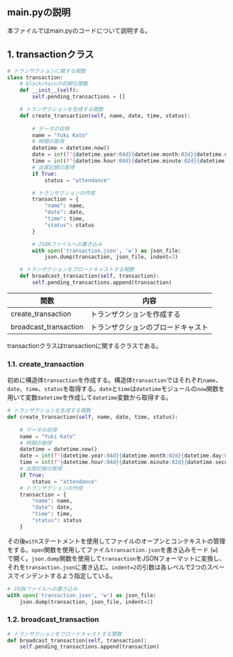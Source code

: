 ## main.pyの説明

本ファイルではmain.pyのコードについて説明する。

## 1. transactionクラス

```py
# トランザクションに関する関数
class transaction:
    # blockchainの初期化関数
    def __init__(self):
        self.pending_transactions = []

    # トランザクションを生成する関数
    def create_transaction(self, name, date, time, status):
        
        # データの収得
        name = "Yuki Kato"
        # 時間の取得
        datetime = datetime.now()
        date = int(f"{datetime.year:04d}{datetime.month:02d}{datetime.day:02d}")
        time = int(f"{datetime.hour:04d}{datetime.minute:02d}{datetime.second:02d}")
        # 出席記録の取得
        if True:
            status = "attendance"

        # トランザクションの作成
        transaction = {
            "name": name,
            "date": date,
            "time": time,
            "status": status
        }

        # JSONファイルへの書き込み
        with open('transaction.json', 'w') as json_file:
            json.dump(transaction, json_file, indent=2)

    # トランザクションをブロードキャストする関数
    def broadcast_transaction(self, transaction):
        self.pending_transactions.append(transaction)
```

| 関数                    | 内容                        |
|------------------------|----------------------------|
| create_transaction     | トランザクションを作成する       |
| broadcast_transaction  | トランザクションのブロードキャスト |

transactionクラスはtransactionに関するクラスである。

### 1.1. create_transaction

初めに構造体`transaction`を作成する。構造体`transaction`ではそれぞれ`name`、`date`、`time`、`status`を取得する。`date`と`time`は`datetime`モジュールの`now`関数を用いて変数`datetime`を作成して`datetime`変数から取得する。

```py
# トランザクションを生成する関数
def create_transaction(self, name, date, time, status):
    
    # データの収得
    name = "Yuki Kato"
    # 時間の取得
    datetime = datetime.now()
    date = int(f"{datetime.year:04d}{datetime.month:02d}{datetime.day:02d}")
    time = int(f"{datetime.hour:04d}{datetime.minute:02d}{datetime.second:02d}")
    # 出席記録の取得
    if True:
        status = "attendance"
    # トランザクションの作成
    transaction = {
        "name": name,
        "date": date,
        "time": time,
        "status": status
    }
```

その後`with`ステートメントを使用してファイルのオープンとコンテキストの管理をする。`open`関数を使用してファイル`transaction.json`を書き込みモード (`w`) で開く。`json.dump`関数を使用して`transaction`をJSONフォーマットに変換し、それを`transaction.json`に書き込む。`indent=2`の引数は各レベルで2つのスペースでインデントするよう指定している。

```py
# JSONファイルへの書き込み
with open('transaction.json', 'w') as json_file:
    json.dump(transaction, json_file, indent=2)
```

### 1.2. broadcast_transaction



```py
# トランザクションをブロードキャストする関数
def broadcast_transaction(self, transaction):
    self.pending_transactions.append(transaction)
```
